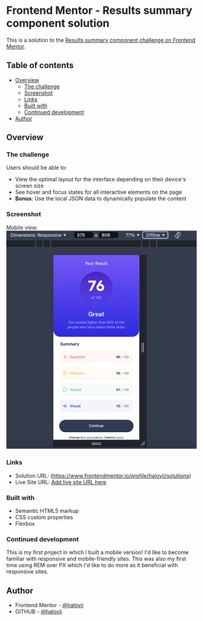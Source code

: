 # Frontend Mentor - Results summary component solution
This is a solution to the [Results summary component challenge on Frontend Mentor](https://www.frontendmentor.io/challenges/results-summary-component-CE_K6s0maV). 

## Table of contents
- [Overview](#overview)
  - [The challenge](#the-challenge)
  - [Screenshot](#screenshot)
  - [Links](#links)
  - [Built with](#built-with)
  - [Continued development](#continued-development)
- [Author](#author)


## Overview

### The challenge
Users should be able to:
- View the optimal layout for the interface depending on their device's screen size
- See hover and focus states for all interactive elements on the page
- **Bonus**: Use the local JSON data to dynamically populate the content


### Screenshot
Mobile view:
![](./design/my%20ver.png)


### Links
- Solution URL: (https://www.frontendmentor.io/profile/halovii/solutions)
- Live Site URL: [Add live site URL here](https://your-live-site-url.com)


### Built with
- Semantic HTML5 markup
- CSS custom properties
- Flexbox


### Continued development
This is my first project in which I built a mobile version! I'd like to become familiar with responsive and mobile-friendly sites.
This was also my first time using REM over PX which I'd like to do more as it beneficial with responsive sites. 


## Author
- Frontend Mentor - [@halovii](https://www.frontendmentor.io/profile/halovii)
- GITHUB - [@halovii](https://github.com/halovii)